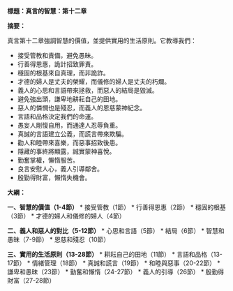 **標題：真言的智慧：第十二章**

**摘要：**

真言第十二章強調智慧的價值，並提供實用的生活原則。它教導我們：

* 接受管教和責備，避免愚昧。
* 行善得恩惠，詭計招致罪責。
* 穩固的根基來自真理，而非詭詐。
* 才德的婦人是丈夫的榮耀，而儀修的婦人是丈夫的朽爛。
* 義人的心思和言語帶來拯救，而惡人的結局是毀滅。
* 避免強出頭，謙卑地耕耘自己的田地。
* 惡人的憐憫也是殘忍，而義人的恩慈蒙神紀念。
* 言語和品格決定我們的命運。
* 愚妄人剛愎自用，而通達人忍辱負重。
* 真誠的言語建立公義，而謊言帶來欺騙。
* 勸人和睦帶來喜樂，而惡事招致後患。
* 隱藏的事終將顯露，誠實蒙神喜悅。
* 勤奮掌權，懶惰服苦。
* 良言安慰人心，義人引導鄰舍。
* 殷勤得財富，懶惰失機會。

**大綱：**

**一、智慧的價值（1-4節）**
    * 接受管教（1節）
    * 行善得恩惠（2節）
    * 穩固的根基（3節）
    * 才德的婦人和儀修的婦人（4節）

**二、義人和惡人的對比（5-12節）**
    * 心思和言語（5節）
    * 結局（6節）
    * 智慧和愚昧（7-9節）
    * 恩慈和殘忍（10節）

**三、實用的生活原則（13-28節）**
    * 耕耘自己的田地（11節）
    * 言語和品格（13-17節）
    * 情緒管理（18節）
    * 真誠和謊言（19節）
    * 和睦與惡事（20-22節）
    * 謙卑和愚昧（23節）
    * 勤奮和懶惰（24-27節）
    * 義人的引導（26節）
    * 殷勤得財富（27-28節）